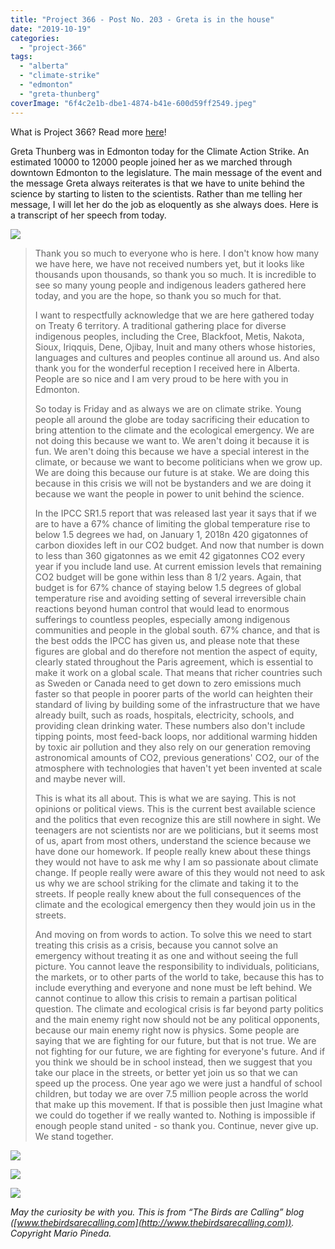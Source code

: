 ```yaml
---
title: "Project 366 - Post No. 203 - Greta is in the house"
date: "2019-10-19"
categories: 
  - "project-366"
tags: 
  - "alberta"
  - "climate-strike"
  - "edmonton"
  - "greta-thunberg"
coverImage: "6f4c2e1b-dbe1-4874-b41e-600d59ff2549.jpeg"
---
```


What is Project 366? Read more [here](https://thebirdsarecalling.com/2019/03/29/project-366/)!

Greta Thunberg was in Edmonton today for the Climate Action Strike. An estimated 10000 to 12000 people joined her as we marched through downtown Edmonton to the legislature. The main message of the event and the message Greta always reiterates is that we have to unite behind the science by starting to listen to the scientists. Rather than me telling her message, I will let her do the job as eloquently as she always does. Here is a transcript of her speech from today.

![](https://thebirdsarecallingandimustgo.files.wordpress.com/2019/10/6f4c2e1b-dbe1-4874-b41e-600d59ff2549.jpeg?w=1024)

> Thank you so much to everyone who is here. I don't know how many we have here, we have not received numbers yet, but it looks like thousands upon thousands, so thank you so much. It is incredible to see so many young people and indigenous leaders gathered here today, and you are the hope, so thank you so much for that.
> 
> I want to respectfully acknowledge that we are here gathered today on Treaty 6 territory. A traditional gathering place for diverse indigenous peoples, including the Cree, Blackfoot, Metis, Nakota, Sioux, Iriqquis, Dene, Ojibay, Inuit and many others whose histories, languages and cultures and peoples continue all around us. And also thank you for the wonderful reception I received here in Alberta. People are so nice and I am very proud to be here with you in Edmonton.
> 
> So today is Friday and as always we are on climate strike. Young people all around the globe are today sacrificing their education to bring attention to the climate and the ecological emergency. We are not doing this because we want to. We aren't doing it because it is fun. We aren't doing this because we have a special interest in the climate, or because we want to become politicians when we grow up. We are doing this because our future is at stake. We are doing this because in this crisis we will not be bystanders and we are doing it because we want the people in power to unit behind the science.
> 
> In the IPCC SR1.5 report that was released last year it says that if we are to have a 67% chance of limiting the global temperature rise to below 1.5 degrees we had, on January 1, 2018n 420 gigatonnes of carbon dioxides left in our CO2 budget. And now that number is down to less than 360 gigatonnes as we emit 42 gigatonnes CO2 every year if you include land use. At current emission levels that remaining CO2 budget will be gone within less than 8 1/2 years. Again, that budget is for 67% chance of staying below 1.5 degrees of global temperature rise and avoiding setting of several irreversible chain reactions beyond human control that would lead to enormous sufferings to countless peoples, especially among indigenous communities and people in the global south. 67% chance, and that is the best odds the IPCC has given us, and please note that these figures are global and do therefore not mention the aspect of equity, clearly stated throughout the Paris agreement, which is essential to make it work on a global scale. That means that richer countries such as Sweden or Canada need to get down to zero emissions much faster so that people in poorer parts of the world can heighten their standard of living by building some of the infrastructure that we have already built, such as roads, hospitals, electricity, schools, and providing clean drinking water. These numbers also don't include tipping points, most feed-back loops, nor additional warming hidden by toxic air pollution and they also rely on our generation removing astronomical amounts of CO2, previous generations' CO2, our of the atmosphere with technologies that haven't yet been invented at scale and maybe never will.
> 
> This is what its all about. This is what we are saying. This is not opinions or political views. This is the current best available science and the politics that even recognize this are still nowhere in sight. We teenagers are not scientists nor are we politicians, but it seems most of us, apart from most others, understand the science because we have done our homework. If people really knew about these things they would not have to ask me why I am so passionate about climate change. If people really were aware of this they would not need to ask us why we are school striking for the climate and taking it to the streets. If people really knew about the full consequences of the climate and the ecological emergency then they would join us in the streets.
> 
> And moving on from words to action. To solve this we need to start treating this crisis as a crisis, because you cannot solve an emergency without treating it as one and without seeing the full picture. You cannot leave the responsibility to individuals, politicians, the markets, or to other parts of the world to take, because this has to include everything and everyone and none must be left behind. We cannot continue to allow this crisis to remain a partisan political question. The climate and ecological crisis is far beyond party politics and the main enemy right now should not be any political opponents, because our main enemy right now is physics. Some people are saying that we are fighting for our future, but that is not true. We are not fighting for our future, we are fighting for everyone's future. And if you think we should be in school instead, then we suggest that you take our place in the streets, or better yet join us so that we can speed up the process. One year ago we were just a handful of school children, but today we are over 7.5 million people across the world that make up this movement. If that is possible then just Imagine what we could do together if we really wanted to. Nothing is impossible if enough people stand united - so thank you. Continue, never give up. We stand together.

![](https://thebirdsarecallingandimustgo.files.wordpress.com/2019/10/2ed773bf-0984-425e-a1a1-176bfc036717.jpeg?w=1024)

![](https://thebirdsarecallingandimustgo.files.wordpress.com/2019/10/680f7b18-1952-4747-ab57-0d41feced12b.jpeg?w=768)

![](https://thebirdsarecallingandimustgo.files.wordpress.com/2019/10/870e5b3c-db56-4f97-b8ac-27864bc12ece.jpeg?w=768)

_May the curiosity be with you. This is from “The Birds are Calling” blog ([www.thebirdsarecalling.com](http://www.thebirdsarecalling.com)). Copyright Mario Pineda._
